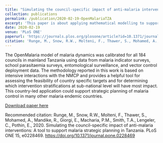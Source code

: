 ```yaml
---
title: "Simulating the council-specific impact of anti-malaria interventions: a tool to support malaria strategic planning in Tanzania"
collection: publications
permalink: /publication/2020-02-19-OpenMalariaTZA
excerpt: 'This paper is about applying mathematical modelling to support strategic planning in Tanzania'
date: 2020-02-19
venue: 'PLoS ONE'
paperurl: 'https://journals.plos.org/plosone/article?id=10.1371/journal.pone.0228469'
citation: 'Runge, M., Snow, R.W., Molteni, F., Thawer, S., Mohamed, A., Mandike, R., Giorgi, E., Macharia, P.M., Smith, T.A., Lengeler, C., Pothin, E., 2020. Simulating the council-specific impact of anti-malaria interventions: A tool to support malaria strategic planning in Tanzania. PLoS ONE 15, e0228469. https://doi.org/10.1371/journal.pone.0228469'
---
```

The OpenMalaria model of malaria dynamics was calibrated for all 184 councils in mainland Tanzania using data from malaria indicator surveys, school parasitaemia surveys, entomological surveillance, and vector control deployment data. 
The methodology reported in this work is based on intensive interactions with the NMCP and provides a helpful tool for assessing the feasibility of 
country specific targets and for determining which intervention stratifications at sub-national level will have most impact. This country-led application 
could support strategic planning of malaria control in many other malaria endemic countries.

[Download paper here](https://journals.plos.org/plosone/article?id=10.1371/journal.pone.0228469)

Recommended citation: Runge, M., Snow, R.W., Molteni, F., Thawer, S., Mohamed, A., Mandike, R., Giorgi, E., Macharia, P.M., Smith, T.A., Lengeler, C., Pothin, E., 2020. Simulating the council-specific impact of anti-malaria interventions: A tool to support malaria strategic planning in Tanzania. PLoS ONE 15, e0228469. https://doi.org/10.1371/journal.pone.0228469
